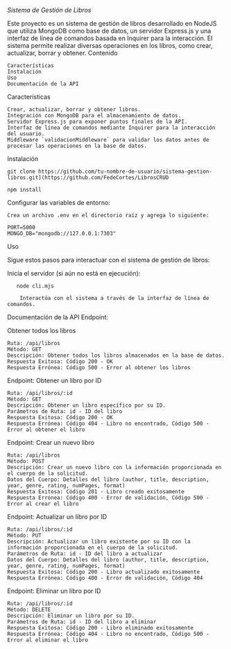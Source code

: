 *Sistema de Gestión de Libros*

Este proyecto es un sistema de gestión de libros desarrollado en NodeJS que utiliza MongoDB como base de datos, un servidor Express.js y una interfaz de línea de comandos basada en Inquirer para la interacción. El sistema permite realizar diversas operaciones en los libros, como crear, actualizar, borrar y obtener.
Contenido

    Características
    Instalación
    Uso
    Documentación de la API
    

Características

    Crear, actualizar, borrar y obtener libros.
    Integración con MongoDB para el almacenamiento de datos.
    Servidor Express.js para exponer puntos finales de la API.
    Interfaz de línea de comandos mediante Inquirer para la interacción del usuario.
    Middleware `validacionMiddleware` para validar los datos antes de procesar las operaciones en la base de datos.


Instalación 


    git clone https://github.com/tu-nombre-de-usuario/sistema-gestion-libros.git](https://github.com/FedeCortes/LibrosCRUD

    npm install

Configurar las variables de entorno:

    Crea un archivo .env en el directorio raíz y agrega lo siguiente:

    PORT=5000
    MONGO_DB="mongodb://127.0.0.1:7303"


Uso

Sigue estos pasos para interactuar con el sistema de gestión de libros:

Inicia el servidor (si aún no está en ejecución):

       node cli.mjs
   
        Interactúa con el sistema a través de la interfaz de línea de comandos.
    

Documentación de la API
Endpoint: 

Obtener todos los libros

    Ruta: /api/libros
    Método: GET
    Descripción: Obtener todos los libros almacenados en la base de datos.
    Respuesta Exitosa: Código 200 - OK
    Respuesta Errónea: Código 500 - Error al obtener los libros

Endpoint: Obtener un libro por ID

    Ruta: /api/libros/:id
    Método: GET
    Descripción: Obtener un libro específico por su ID.
    Parámetros de Ruta: id - ID del libro
    Respuesta Exitosa: Código 200 - OK
    Respuesta Errónea: Código 404 - Libro no encontrado, Código 500 - Error al obtener el libro

Endpoint: Crear un nuevo libro

    Ruta: /api/libros
    Método: POST
    Descripción: Crear un nuevo libro con la información proporcionada en el cuerpo de la solicitud.
    Datos del Cuerpo: Detalles del libro (author, title, description, year, genre, rating, numPages, format)
    Respuesta Exitosa: Código 201 - Libro creado exitosamente
    Respuesta Errónea: Código 400 - Error de validación, Código 500 - Error al crear el libro

Endpoint: Actualizar un libro por ID

    Ruta: /api/libros/:id
    Método: PUT
    Descripción: Actualizar un libro existente por su ID con la información proporcionada en el cuerpo de la solicitud.
    Parámetros de Ruta: id - ID del libro a actualizar
    Datos del Cuerpo: Detalles del libro (author, title, description, year, genre, rating, numPages, format)
    Respuesta Exitosa: Código 200 - Libro actualizado exitosamente
    Respuesta Errónea: Código 400 - Error de validación, Código 404

Endpoint: Eliminar un libro por ID

    Ruta: /api/libros/:id
    Método: DELETE
    Descripción: Eliminar un libro por su ID.
    Parámetros de Ruta: id - ID del libro a eliminar
    Respuesta Exitosa: Código 200 - Libro eliminado exitosamente
    Respuesta Errónea: Código 404 - Libro no encontrado, Código 500 - Error al eliminar el libro
